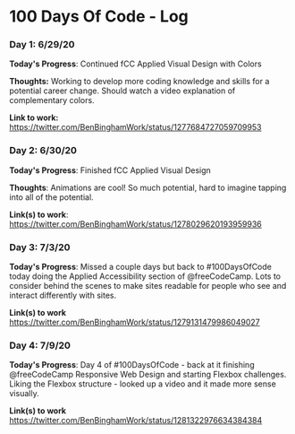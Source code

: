 # 100 Days Of Code - Log

### Day 1: 6/29/20

**Today's Progress**: Continued fCC Applied Visual Design with Colors

**Thoughts:** Working to develop more coding knowledge and skills for a potential career change. Should watch a video explanation of complementary colors. 

**Link to work:** https://twitter.com/BenBinghamWork/status/1277684727059709953

### Day 2: 6/30/20

**Today's Progress**: Finished fCC Applied Visual Design

**Thoughts**: Animations are cool! So much potential, hard to imagine tapping into all of the potential. 

**Link(s) to work**: https://twitter.com/BenBinghamWork/status/1278029620193959936


### Day 3: 7/3/20

**Today's Progress**: Missed a couple days but back to #100DaysOfCode today doing the Applied Accessibility section of @freeCodeCamp. Lots to consider behind the scenes to make sites readable for people who see and interact differently with sites.

**Link(s) to work**
https://twitter.com/BenBinghamWork/status/1279131479986049027

### Day 4: 7/9/20

**Today's Progress**: Day 4 of #100DaysOfCode - back at it finishing @freeCodeCamp Responsive Web Design and starting Flexbox challenges. Liking the Flexbox structure - looked up a video and it made more sense visually.

**Link(s) to work**
https://twitter.com/BenBinghamWork/status/1281322976634384384
